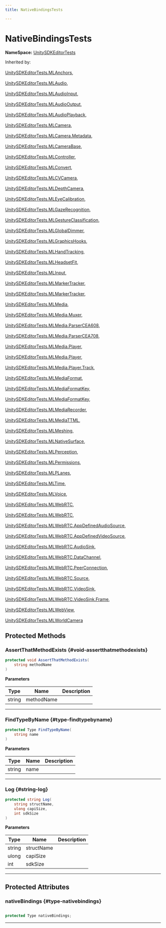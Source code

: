 ```yaml
---
title: NativeBindingsTests

---
```


# NativeBindingsTests



**NameSpace:** 
[UnitySDKEditorTests](/versioned_docs/version-31-Aug-2023/unity-api/api/UnitySDKEditorTests/UnitySDKEditorTests.md) 





Inherited by: <br></br>[UnitySDKEditorTests.MLAnchors](/versioned_docs/version-31-Aug-2023/unity-api/api/UnitySDKEditorTests/UnitySDKEditorTests.MLAnchors.md), <br></br>[UnitySDKEditorTests.MLAudio](/versioned_docs/version-31-Aug-2023/unity-api/api/UnitySDKEditorTests/UnitySDKEditorTests.MLAudio.md), <br></br>[UnitySDKEditorTests.MLAudioInput](/versioned_docs/version-31-Aug-2023/unity-api/api/UnitySDKEditorTests/UnitySDKEditorTests.MLAudioInput.md), <br></br>[UnitySDKEditorTests.MLAudioOutput](/versioned_docs/version-31-Aug-2023/unity-api/api/UnitySDKEditorTests/UnitySDKEditorTests.MLAudioOutput.md), <br></br>[UnitySDKEditorTests.MLAudioPlayback](/versioned_docs/version-31-Aug-2023/unity-api/api/UnitySDKEditorTests/UnitySDKEditorTests.MLAudioPlayback.md), <br></br>[UnitySDKEditorTests.MLCamera](/versioned_docs/version-31-Aug-2023/unity-api/api/UnitySDKEditorTests/MLCamera/UnitySDKEditorTests.MLCamera.md), <br></br>[UnitySDKEditorTests.MLCamera.Metadata](/versioned_docs/version-31-Aug-2023/unity-api/api/UnitySDKEditorTests/MLCamera/UnitySDKEditorTests.MLCamera.Metadata.md), <br></br>[UnitySDKEditorTests.MLCameraBase](/versioned_docs/version-31-Aug-2023/unity-api/api/UnitySDKEditorTests/UnitySDKEditorTests.MLCameraBase.md), <br></br>[UnitySDKEditorTests.MLController](/versioned_docs/version-31-Aug-2023/unity-api/api/UnitySDKEditorTests/UnitySDKEditorTests.MLController.md), <br></br>[UnitySDKEditorTests.MLConvert](/versioned_docs/version-31-Aug-2023/unity-api/api/UnitySDKEditorTests/UnitySDKEditorTests.MLConvert.md), <br></br>[UnitySDKEditorTests.MLCVCamera](/versioned_docs/version-31-Aug-2023/unity-api/api/UnitySDKEditorTests/UnitySDKEditorTests.MLCVCamera.md), <br></br>[UnitySDKEditorTests.MLDepthCamera](/versioned_docs/version-31-Aug-2023/unity-api/api/UnitySDKEditorTests/UnitySDKEditorTests.MLDepthCamera.md), <br></br>[UnitySDKEditorTests.MLEyeCalibration](/versioned_docs/version-31-Aug-2023/unity-api/api/UnitySDKEditorTests/UnitySDKEditorTests.MLEyeCalibration.md), <br></br>[UnitySDKEditorTests.MLGazeRecognition](/versioned_docs/version-31-Aug-2023/unity-api/api/UnitySDKEditorTests/UnitySDKEditorTests.MLGazeRecognition.md), <br></br>[UnitySDKEditorTests.MLGestureClassification](/versioned_docs/version-31-Aug-2023/unity-api/api/UnitySDKEditorTests/UnitySDKEditorTests.MLGestureClassification.md), <br></br>[UnitySDKEditorTests.MLGlobalDimmer](/versioned_docs/version-31-Aug-2023/unity-api/api/UnitySDKEditorTests/UnitySDKEditorTests.MLGlobalDimmer.md), <br></br>[UnitySDKEditorTests.MLGraphicsHooks](/versioned_docs/version-31-Aug-2023/unity-api/api/UnitySDKEditorTests/UnitySDKEditorTests.MLGraphicsHooks.md), <br></br>[UnitySDKEditorTests.MLHandTracking](/versioned_docs/version-31-Aug-2023/unity-api/api/UnitySDKEditorTests/UnitySDKEditorTests.MLHandTracking.md), <br></br>[UnitySDKEditorTests.MLHeadsetFit](/versioned_docs/version-31-Aug-2023/unity-api/api/UnitySDKEditorTests/UnitySDKEditorTests.MLHeadsetFit.md), <br></br>[UnitySDKEditorTests.MLInput](/versioned_docs/version-31-Aug-2023/unity-api/api/UnitySDKEditorTests/UnitySDKEditorTests.MLInput.md), <br></br>[UnitySDKEditorTests.MLMarkerTracker](/versioned_docs/version-31-Aug-2023/unity-api/api/UnitySDKEditorTests/UnitySDKEditorTests.MLMarkerTracker.md), <br></br>[UnitySDKEditorTests.MLMarkerTracker](/versioned_docs/version-31-Aug-2023/unity-api/api/UnitySDKEditorTests/UnitySDKEditorTests.MLMarkerTracker.md), <br></br>[UnitySDKEditorTests.MLMedia](/versioned_docs/version-31-Aug-2023/unity-api/api/UnitySDKEditorTests/MLMedia/UnitySDKEditorTests.MLMedia.md), <br></br>[UnitySDKEditorTests.MLMedia.Muxer](/versioned_docs/version-31-Aug-2023/unity-api/api/UnitySDKEditorTests/MLMedia/UnitySDKEditorTests.MLMedia.Muxer.md), <br></br>[UnitySDKEditorTests.MLMedia.ParserCEA608](/versioned_docs/version-31-Aug-2023/unity-api/api/UnitySDKEditorTests/MLMedia/UnitySDKEditorTests.MLMedia.ParserCEA608.md), <br></br>[UnitySDKEditorTests.MLMedia.ParserCEA708](/versioned_docs/version-31-Aug-2023/unity-api/api/UnitySDKEditorTests/MLMedia/UnitySDKEditorTests.MLMedia.ParserCEA708.md), <br></br>[UnitySDKEditorTests.MLMedia.Player](/versioned_docs/version-31-Aug-2023/unity-api/api/UnitySDKEditorTests/MLMedia/Player/UnitySDKEditorTests.MLMedia.Player.md), <br></br>[UnitySDKEditorTests.MLMedia.Player](/versioned_docs/version-31-Aug-2023/unity-api/api/UnitySDKEditorTests/MLMedia/Player/UnitySDKEditorTests.MLMedia.Player.md), <br></br>[UnitySDKEditorTests.MLMedia.Player.Track](/versioned_docs/version-31-Aug-2023/unity-api/api/UnitySDKEditorTests/MLMedia/Player/UnitySDKEditorTests.MLMedia.Player.Track.md), <br></br>[UnitySDKEditorTests.MLMediaFormat](/versioned_docs/version-31-Aug-2023/unity-api/api/UnitySDKEditorTests/UnitySDKEditorTests.MLMediaFormat.md), <br></br>[UnitySDKEditorTests.MLMediaFormatKey](/versioned_docs/version-31-Aug-2023/unity-api/api/UnitySDKEditorTests/UnitySDKEditorTests.MLMediaFormatKey.md), <br></br>[UnitySDKEditorTests.MLMediaFormatKey](/versioned_docs/version-31-Aug-2023/unity-api/api/UnitySDKEditorTests/UnitySDKEditorTests.MLMediaFormatKey.md), <br></br>[UnitySDKEditorTests.MLMediaRecorder](/versioned_docs/version-31-Aug-2023/unity-api/api/UnitySDKEditorTests/UnitySDKEditorTests.MLMediaRecorder.md), <br></br>[UnitySDKEditorTests.MLMediaTTML](/versioned_docs/version-31-Aug-2023/unity-api/api/UnitySDKEditorTests/UnitySDKEditorTests.MLMediaTTML.md), <br></br>[UnitySDKEditorTests.MLMeshing](/versioned_docs/version-31-Aug-2023/unity-api/api/UnitySDKEditorTests/UnitySDKEditorTests.MLMeshing.md), <br></br>[UnitySDKEditorTests.MLNativeSurface](/versioned_docs/version-31-Aug-2023/unity-api/api/UnitySDKEditorTests/UnitySDKEditorTests.MLNativeSurface.md), <br></br>[UnitySDKEditorTests.MLPerception](/versioned_docs/version-31-Aug-2023/unity-api/api/UnitySDKEditorTests/UnitySDKEditorTests.MLPerception.md), <br></br>[UnitySDKEditorTests.MLPermissions](/versioned_docs/version-31-Aug-2023/unity-api/api/UnitySDKEditorTests/UnitySDKEditorTests.MLPermissions.md), <br></br>[UnitySDKEditorTests.MLPLanes](/versioned_docs/version-31-Aug-2023/unity-api/api/UnitySDKEditorTests/UnitySDKEditorTests.MLPLanes.md), <br></br>[UnitySDKEditorTests.MLTime](/versioned_docs/version-31-Aug-2023/unity-api/api/UnitySDKEditorTests/UnitySDKEditorTests.MLTime.md), <br></br>[UnitySDKEditorTests.MLVoice](/versioned_docs/version-31-Aug-2023/unity-api/api/UnitySDKEditorTests/UnitySDKEditorTests.MLVoice.md), <br></br>[UnitySDKEditorTests.MLWebRTC](/versioned_docs/version-31-Aug-2023/unity-api/api/UnitySDKEditorTests/MLWebRTC/UnitySDKEditorTests.MLWebRTC.md), <br></br>[UnitySDKEditorTests.MLWebRTC](/versioned_docs/version-31-Aug-2023/unity-api/api/UnitySDKEditorTests/MLWebRTC/UnitySDKEditorTests.MLWebRTC.md), <br></br>[UnitySDKEditorTests.MLWebRTC.AppDefinedAudioSource](/versioned_docs/version-31-Aug-2023/unity-api/api/UnitySDKEditorTests/MLWebRTC/UnitySDKEditorTests.MLWebRTC.AppDefinedAudioSource.md), <br></br>[UnitySDKEditorTests.MLWebRTC.AppDefinedVideoSource](/versioned_docs/version-31-Aug-2023/unity-api/api/UnitySDKEditorTests/MLWebRTC/UnitySDKEditorTests.MLWebRTC.AppDefinedVideoSource.md), <br></br>[UnitySDKEditorTests.MLWebRTC.AudioSink](/versioned_docs/version-31-Aug-2023/unity-api/api/UnitySDKEditorTests/MLWebRTC/UnitySDKEditorTests.MLWebRTC.AudioSink.md), <br></br>[UnitySDKEditorTests.MLWebRTC.DataChannel](/versioned_docs/version-31-Aug-2023/unity-api/api/UnitySDKEditorTests/MLWebRTC/UnitySDKEditorTests.MLWebRTC.DataChannel.md), <br></br>[UnitySDKEditorTests.MLWebRTC.PeerConnection](/versioned_docs/version-31-Aug-2023/unity-api/api/UnitySDKEditorTests/MLWebRTC/UnitySDKEditorTests.MLWebRTC.PeerConnection.md), <br></br>[UnitySDKEditorTests.MLWebRTC.Source](/versioned_docs/version-31-Aug-2023/unity-api/api/UnitySDKEditorTests/MLWebRTC/UnitySDKEditorTests.MLWebRTC.Source.md), <br></br>[UnitySDKEditorTests.MLWebRTC.VideoSink](/versioned_docs/version-31-Aug-2023/unity-api/api/UnitySDKEditorTests/MLWebRTC/VideoSink/UnitySDKEditorTests.MLWebRTC.VideoSink.md), <br></br>[UnitySDKEditorTests.MLWebRTC.VideoSink.Frame](/versioned_docs/version-31-Aug-2023/unity-api/api/UnitySDKEditorTests/MLWebRTC/VideoSink/UnitySDKEditorTests.MLWebRTC.VideoSink.Frame.md), <br></br>[UnitySDKEditorTests.MLWebView](/versioned_docs/version-31-Aug-2023/unity-api/api/UnitySDKEditorTests/UnitySDKEditorTests.MLWebView.md), <br></br>[UnitySDKEditorTests.MLWorldCamera](/versioned_docs/version-31-Aug-2023/unity-api/api/UnitySDKEditorTests/UnitySDKEditorTests.MLWorldCamera.md)




## Protected Methods

### AssertThatMethodExists {#void-assertthatmethodexists}

```csharp
protected void AssertThatMethodExists(
    string methodName
)
```


**Parameters**

| Type | Name  | Description  | 
|--|--|--|
| string |methodName||






-----------

### FindTypeByName {#type-findtypebyname}

```csharp
protected Type FindTypeByName(
    string name
)
```


**Parameters**

| Type | Name  | Description  | 
|--|--|--|
| string |name||






-----------

### Log {#string-log}

```csharp
protected string Log(
    string structName,
    ulong capiSize,
    int sdkSize
)
```


**Parameters**

| Type | Name  | Description  | 
|--|--|--|
| string |structName||
| ulong |capiSize||
| int |sdkSize||






-----------

## Protected Attributes

### nativeBindings {#type-nativebindings}

```csharp

protected Type nativeBindings;

```






-----------



